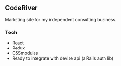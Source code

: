 ## CodeRiver

Marketing site for my independent consulting business.

### Tech

- React
- Redux
- CSSmodules
- Ready to integrate with devise api (a Rails auth lib)
